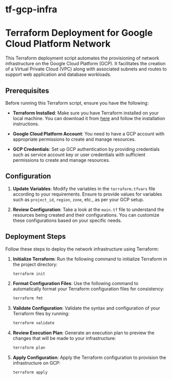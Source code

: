 # tf-gcp-infra

# Terraform Deployment for Google Cloud Platform Network

This Terraform deployment script automates the provisioning of network infrastructure on the Google Cloud Platform (GCP). It facilitates the creation of a Virtual Private Cloud (VPC) along with associated subnets and routes to support web application and database workloads.

## Prerequisites

Before running this Terraform script, ensure you have the following:

- **Terraform Installed**: Make sure you have Terraform installed on your local machine. You can download it from [here](https://www.terraform.io/downloads.html) and follow the installation instructions.

- **Google Cloud Platform Account**: You need to have a GCP account with appropriate permissions to create and manage resources.

- **GCP Credentials**: Set up GCP authentication by providing credentials such as service account key or user credentials with sufficient permissions to create and manage resources.

## Configuration

1. **Update Variables**: Modify the variables in the `terraform.tfvars` file according to your requirements. Ensure to provide values for variables such as `project_id`, `region`, `zone`, etc., as per your GCP setup.

2. **Review Configuration**: Take a look at the `main.tf` file to understand the resources being created and their configurations. You can customize these configurations based on your specific needs.

## Deployment Steps

Follow these steps to deploy the network infrastructure using Terraform:

1. **Initialize Terraform**: Run the following command to initialize Terraform in the project directory:
   ```bash
   terraform init

2. **Format Configuration Files**: Use the following command to automatically format your Terraform configuration files for consistency:

    ```bash
    terraform fmt

3. **Validate Configuration**: Validate the syntax and configuration of your Terraform files by running:

    ```bash
    terraform validate

4. **Review Execution Plan**: Generate an execution plan to preview the changes that will be made to your infrastructure:

    ```bash
    terraform plan

5. **Apply Configuration**: Apply the Terraform configuration to provision the infrastructure on GCP:

    ```bash
    terraform apply
